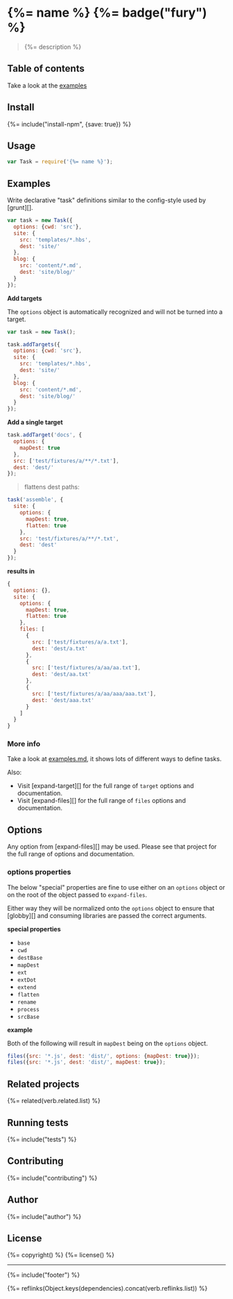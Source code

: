 # {%= name %} {%= badge("fury") %}

> {%= description %}

## Table of contents
<!-- toc -->

Take a look at the [examples](./examples.md)

## Install
{%= include("install-npm", {save: true}) %}

## Usage

```js
var Task = require('{%= name %}');
```

## Examples

Write declarative "task" definitions similar to the config-style used by [grunt][].

```js
var task = new Task({
  options: {cwd: 'src'},
  site: {
    src: 'templates/*.hbs',
    dest: 'site/'
  },
  blog: {
    src: 'content/*.md',
    dest: 'site/blog/'
  }
});
```

**Add targets**

The `options` object is automatically recognized and will not be turned into a target.

```js
var task = new Task();

task.addTargets({
  options: {cwd: 'src'},
  site: {
    src: 'templates/*.hbs',
    dest: 'site/'
  },
  blog: {
    src: 'content/*.md',
    dest: 'site/blog/'
  }
});
```

**Add a single target**

```js
task.addTarget('docs', {
  options: {
    mapDest: true
  },
  src: ['test/fixtures/a/**/*.txt'],
  dest: 'dest/'
});
```

> flattens dest paths:

```js
task('assemble', {
  site: {
    options: {
      mapDest: true,
      flatten: true
    },
    src: 'test/fixtures/a/**/*.txt',
    dest: 'dest'
  }
});
```

**results in**

```js
{
  options: {},
  site: {
    options: {
      mapDest: true,
      flatten: true
    },
    files: [
      {
        src: ['test/fixtures/a/a.txt'],
        dest: 'dest/a.txt'
      },
      {
        src: ['test/fixtures/a/aa/aa.txt'],
        dest: 'dest/aa.txt'
      },
      {
        src: ['test/fixtures/a/aa/aaa/aaa.txt'],
        dest: 'dest/aaa.txt'
      }
    ]
  }
}
```


### More info

Take a look at [examples.md](./examples.md), it shows lots of different ways to define tasks.

Also:

- Visit [expand-target][] for the full range of `target` options and documentation.
- Visit [expand-files][] for the full range of `files` options and documentation.


## Options

Any option from [expand-files][] may be used. Please see that project for the full range of options and documentation.

### options properties

The below "special" properties are fine to use either on an `options` object or on the root of the object passed to `expand-files`. 

Either way they will be normalized onto the `options` object to ensure that [globby][] and consuming libraries are passed the correct arguments.

**special properties**

- `base`
- `cwd`
- `destBase`
- `mapDest`
- `ext`
- `extDot`
- `extend`
- `flatten`
- `rename`
- `process`
- `srcBase`

**example**

Both of the following will result in `mapDest` being on the `options` object.

```js
files({src: '*.js', dest: 'dist/', options: {mapDest: true}});
files({src: '*.js', dest: 'dist/', mapDest: true});
```

## Related projects
{%= related(verb.related.list) %}  

## Running tests
{%= include("tests") %}

## Contributing
{%= include("contributing") %}

## Author
{%= include("author") %}

## License
{%= copyright() %}
{%= license() %}

***

{%= include("footer") %}

{%= reflinks(Object.keys(dependencies).concat(verb.reflinks.list)) %}  

[make]: http://www.gnu.org/software/make/manual/html_node/Standard-Targets.html